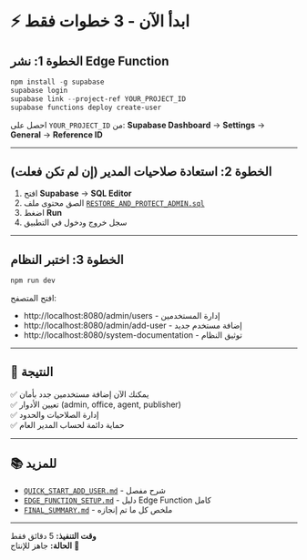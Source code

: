 # ⚡ ابدأ الآن - 3 خطوات فقط

## الخطوة 1: نشر Edge Function

```powershell
npm install -g supabase
supabase login
supabase link --project-ref YOUR_PROJECT_ID
supabase functions deploy create-user
```

احصل على `YOUR_PROJECT_ID` من: **Supabase Dashboard** → **Settings** → **General** → **Reference ID**

---

## الخطوة 2: استعادة صلاحيات المدير (إن لم تكن فعلت)

1. افتح **Supabase** → **SQL Editor**
2. الصق محتوى ملف [`RESTORE_AND_PROTECT_ADMIN.sql`](RESTORE_AND_PROTECT_ADMIN.sql)
3. اضغط **Run**
4. سجل خروج ودخول في التطبيق

---

## الخطوة 3: اختبر النظام

```powershell
npm run dev
```

افتح المتصفح:
- http://localhost:8080/admin/users - إدارة المستخدمين
- http://localhost:8080/admin/add-user - إضافة مستخدم جديد
- http://localhost:8080/system-documentation - توثيق النظام

---

## 🎯 النتيجة

✅ يمكنك الآن إضافة مستخدمين جدد بأمان  
✅ تعيين الأدوار (admin, office, agent, publisher)  
✅ إدارة الصلاحيات والحدود  
✅ حماية دائمة لحساب المدير العام

---

## 📚 للمزيد

- [`QUICK_START_ADD_USER.md`](QUICK_START_ADD_USER.md) - شرح مفصل
- [`EDGE_FUNCTION_SETUP.md`](EDGE_FUNCTION_SETUP.md) - دليل Edge Function كامل
- [`FINAL_SUMMARY.md`](FINAL_SUMMARY.md) - ملخص كل ما تم إنجازه

---

**وقت التنفيذ:** 5 دقائق فقط  
**الحالة:** جاهز للإنتاج 🚀
